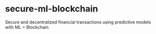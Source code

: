 # secure-ml-blockchain
Secure and decentralized financial transactions using predictive models with ML + Blockchain
